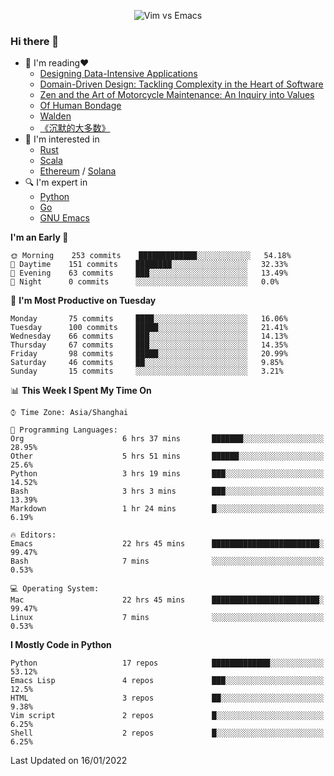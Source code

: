 <p align="center">
    <img src="https://gist.githubusercontent.com/coldnight/e696baffb094e71c96cb302118878eae/raw/40ea5053a6f66cc65f90f437e4173497da225958/banner.gif" alt="Vim vs Emacs" />
</p>

### Hi there 👋

- 📖 I'm reading❤️
    + [Designing Data-Intensive Applications](https://www.oreilly.com/library/view/designing-data-intensive-applications/9781491903063/)
    + [Domain-Driven Design: Tackling Complexity in the Heart of Software](https://www.dddcommunity.org/book/evans_2003/)
    + [Zen and the Art of Motorcycle Maintenance: An Inquiry into Values](https://en.wikipedia.org/wiki/Zen_and_the_Art_of_Motorcycle_Maintenance)
    + [Of Human Bondage](https://en.wikipedia.org/wiki/Of_Human_Bondage)
    + [Walden](https://en.wikipedia.org/wiki/Walden)
    + [《沉默的大多数》](https://en.wikipedia.org/wiki/Silent_majority)
- 🌱 I'm interested in
    + [Rust](https://www.rust-lang.org/)
    + [Scala](https://www.scala-lang.org/)
    + [Ethereum](https://ethereum.org/en/) / [Solana](https://solana.com/)
- 🔍 I'm expert in
    + [Python](https://www.python.org/)
    + [Go](https://go.dev/)
    + [GNU Emacs](https://www.gnu.org/software/emacs/)

<!--START_SECTION:waka-->
**I'm an Early 🐤** 

```text
🌞 Morning    253 commits    █████████████░░░░░░░░░░░░   54.18% 
🌆 Daytime    151 commits    ████████░░░░░░░░░░░░░░░░░   32.33% 
🌃 Evening    63 commits     ███░░░░░░░░░░░░░░░░░░░░░░   13.49% 
🌙 Night      0 commits      ░░░░░░░░░░░░░░░░░░░░░░░░░   0.0%

```
📅 **I'm Most Productive on Tuesday** 

```text
Monday       75 commits     ████░░░░░░░░░░░░░░░░░░░░░   16.06% 
Tuesday      100 commits    █████░░░░░░░░░░░░░░░░░░░░   21.41% 
Wednesday    66 commits     ███░░░░░░░░░░░░░░░░░░░░░░   14.13% 
Thursday     67 commits     ███░░░░░░░░░░░░░░░░░░░░░░   14.35% 
Friday       98 commits     █████░░░░░░░░░░░░░░░░░░░░   20.99% 
Saturday     46 commits     ██░░░░░░░░░░░░░░░░░░░░░░░   9.85% 
Sunday       15 commits     ░░░░░░░░░░░░░░░░░░░░░░░░░   3.21%

```


📊 **This Week I Spent My Time On** 

```text
⌚︎ Time Zone: Asia/Shanghai

💬 Programming Languages: 
Org                      6 hrs 37 mins       ███████░░░░░░░░░░░░░░░░░░   28.95% 
Other                    5 hrs 51 mins       ██████░░░░░░░░░░░░░░░░░░░   25.6% 
Python                   3 hrs 19 mins       ███░░░░░░░░░░░░░░░░░░░░░░   14.52% 
Bash                     3 hrs 3 mins        ███░░░░░░░░░░░░░░░░░░░░░░   13.39% 
Markdown                 1 hr 24 mins        █░░░░░░░░░░░░░░░░░░░░░░░░   6.19%

🔥 Editors: 
Emacs                    22 hrs 45 mins      ████████████████████████░   99.47% 
Bash                     7 mins              ░░░░░░░░░░░░░░░░░░░░░░░░░   0.53%

💻 Operating System: 
Mac                      22 hrs 45 mins      ████████████████████████░   99.47% 
Linux                    7 mins              ░░░░░░░░░░░░░░░░░░░░░░░░░   0.53%

```

**I Mostly Code in Python** 

```text
Python                   17 repos            █████████████░░░░░░░░░░░░   53.12% 
Emacs Lisp               4 repos             ███░░░░░░░░░░░░░░░░░░░░░░   12.5% 
HTML                     3 repos             ██░░░░░░░░░░░░░░░░░░░░░░░   9.38% 
Vim script               2 repos             █░░░░░░░░░░░░░░░░░░░░░░░░   6.25% 
Shell                    2 repos             █░░░░░░░░░░░░░░░░░░░░░░░░   6.25%

```



 Last Updated on 16/01/2022
<!--END_SECTION:waka-->
